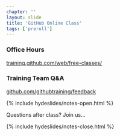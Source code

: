 ```yaml
---
chapter: ''
layout: slide
title: 'GitHub Online Class'
tags: ['preroll']
---
```





### Office Hours
[training.github.com/web/free-classes/](https://training.github.com/web/free-classes/)

### Training Team Q&A
[github.com/githubtraining/feedback](githubtraining/feedback/)


{% include hydeslides/notes-open.html %}

Questions after class? Join us...

{% include hydeslides/notes-close.html %}